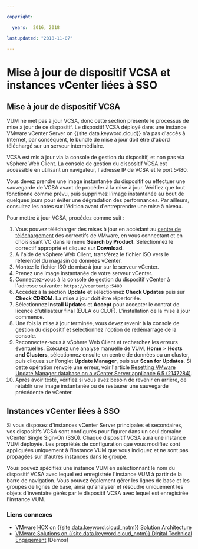 ```yaml
---

copyright:

  years:  2016, 2018

lastupdated: "2018-11-07"

---
```


# Mise à jour de dispositif VCSA et instances vCenter liées à SSO

## Mise à jour de dispositif VCSA

VUM ne met pas à jour VCSA, donc cette section présente le processus de mise à jour de ce dispositif. Le dispositif VCSA déployé dans une instance VMware vCenter Server on {{site.data.keyword.cloud}} n'a pas d'accès à Internet, par conséquent, le bundle de mise à jour doit être d'abord téléchargé sur un serveur intermédiaire.

VCSA est mis à jour via la console de gestion du dispositif, et non pas via vSphere Web Client. La console de gestion du dispositif VCSA est accessible en utilisant un navigateur, l'adresse IP de VCSA et le port 5480.

Vous devez prendre une image instantanée du dispositif ou effectuer une sauvegarde de VCSA avant de procéder à la mise à jour. Vérifiez que tout fonctionne comme prévu, puis supprimez l'image instantanée au bout de quelques jours pour éviter une dégradation des performances. Par ailleurs, consultez les notes sur l'édition avant d'entreprendre une mise à niveau.

Pour mettre à jour VCSA, procédez comme suit :
1. Vous pouvez télécharger des mises à jour en accédant au [centre de téléchargement](https://my.vmware.com/group/vmware/patch#search) des correctifs de VMware, en vous connectant et en choisissant VC dans le menu **Search by Product**. Sélectionnez le correctif approprié et cliquez sur **Download**.
2. A l'aide de vSphere Web Client, transférez le fichier ISO vers le référentiel du magasin de données vCenter.
3. Montez le fichier ISO de mise à jour sur le serveur vCenter.
4. Prenez une image instantanée de votre serveur vCenter.
5. Connectez-vous à la console de gestion du dispositif vCenter à l'adresse suivante : `https://vcenterip:5480`
6. Accédez à la section **Update** et sélectionnez **Check Updates** puis sur **Check CDROM**. La mise à jour doit être répertoriée.
7. Sélectionnez **Install Updates** et **Accept** pour accepter le contrat de licence d'utilisateur final (EULA ou CLUF). L'installation de la mise à jour commence.
8. Une fois la mise à jour terminée, vous devez revenir à la console de gestion du dispositif et sélectionnez l'option de redémarrage de la console.
9. Reconnectez-vous à vSphere Web Client et recherchez les erreurs éventuelles. Exécutez une analyse manuelle de VUM, **Home** > **Hosts and Clusters**, sélectionnez ensuite un centre de données ou un cluster, puis cliquez sur l'onglet **Update Manager**, puis sur **Scan for Updates**. Si cette opération renvoie une erreur, voir l'article [Resetting VMware Update Manager database on a vCenter Server appliance 6.5 (2147284)](https://kb.vmware.com/s/article/2147284).
10. Après avoir testé, vérifiez si vous avez besoin de revenir en arrière, de rétablir une image instantanée ou de restaurer une sauvegarde précédente de vCenter.

## Instances vCenter liées à SSO

Si vous disposez d'instances vCenter Server principales et secondaires, vos dispositifs VCSA sont configurés pour figurer dans un seul domaine vCenter Single Sign-On (SSO). Chaque dispositif VCSA aura une instance VUM déployée. Les propriétés de configuration que vous modifiez sont appliquées uniquement à l'instance VUM que vous indiquez et ne sont pas propagées sur d'autres instances dans le groupe.

Vous pouvez spécifiez une instance VUM en sélectionnant le nom du dispositif VCSA avec lequel est enregistrée l'instance VUM à partir de la barre de navigation. Vous pouvez également gérer les lignes de base et les groupes de lignes de base, ainsi qu'analyser et résoudre uniquement les objets d'inventaire gérés par le dispositif VCSA avec lequel est enregistrée l'instance VUM.

### Liens connexes

* [VMware HCX on {{site.data.keyword.cloud_notm}} Solution Architecture](https://www.ibm.com/cloud/garage/files/HCX_Architecture_Design.pdf)
* [VMware Solutions on {{site.data.keyword.cloud_notm}} Digital Technical Engagement](https://ibm-dte.mybluemix.net/ibm-vmware) (Demos)
